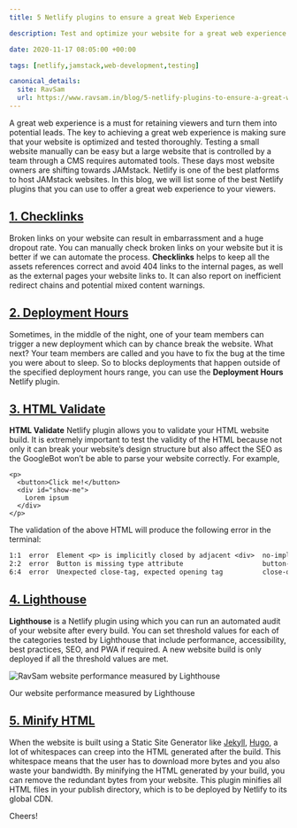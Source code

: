```yaml
---
title: 5 Netlify plugins to ensure a great Web Experience

description: Test and optimize your website for a great web experience before a new deployment using Netlify plugins.

date: 2020-11-17 08:05:00 +00:00

tags: [netlify,jamstack,web-development,testing]

canonical_details:
  site: RavSam
  url: https://www.ravsam.in/blog/5-netlify-plugins-to-ensure-a-great-web-experience/
---
```


A great web experience is a must for retaining viewers and turn them into potential leads. The key to achieving a great web experience is making sure that your website is optimized and tested thoroughly. Testing a small website manually can be easy but a large website that is controlled by a team through a CMS requires automated tools. These days most website owners are shifting towards JAMstack. Netlify is one of the best platforms to host JAMstack websites. In this blog, we will list some of the best Netlify plugins that you can use to offer a great web experience to your viewers.

[1\. Checklinks](https://github.com/munter/netlify-plugin-checklinks)
---------------------------------------------------------------------

Broken links on your website can result in embarrassment and a huge dropout rate. You can manually check broken links on your website but it is better if we can automate the process. **Checklinks** helps to keep all the assets references correct and avoid 404 links to the internal pages, as well as the external pages your website links to. It can also report on inefficient redirect chains and potential mixed content warnings.

[2\. Deployment Hours](https://github.com/neverendingqs/netlify-deployment-hours-plugin)
----------------------------------------------------------------------------------------

Sometimes, in the middle of the night, one of your team members can trigger a new deployment which can by chance break the website. What next? Your team members are called and you have to fix the bug at the time you were about to sleep. So to blocks deployments that happen outside of the specified deployment hours range, you can use the **Deployment Hours** Netlify plugin.

[3\. HTML Validate](https://github.com/oliverroick/netlify-plugin-html-validate)
--------------------------------------------------------------------------------

**HTML Validate** Netlify plugin allows you to validate your HTML website build. It is extremely important to test the validity of the HTML because not only it can break your website’s design structure but also affect the SEO as the GoogleBot won’t be able to parse your website correctly. For example,

```
<p>
  <button>Click me!</button>
  <div id="show-me">
    Lorem ipsum
  </div>
</p>
```

The validation of the above HTML will produce the following error in the terminal:

```txt
1:1  error  Element <p> is implicitly closed by adjacent <div>  no-implicit-close
2:2  error  Button is missing type attribute                    button-type
6:4  error  Unexpected close-tag, expected opening tag          close-order
```

[4\. Lighthouse](https://github.com/netlify-labs/netlify-plugin-lighthouse)
---------------------------------------------------------------------------

**Lighthouse** is a Netlify plugin using which you can run an automated audit of your website after every build. You can set threshold values for each of the categories tested by Lighthouse that include performance, accessibility, best practices, SEO, and PWA if required. A new website build is only deployed if all the threshold values are met.

![RavSam website performance measured by Lighthouse](https://www.ravsam.in/assets/images/blog-assets/ravsam-website-performance.png)

Our website performance measured by Lighthouse

[5\. Minify HTML](https://github.com/philhawksworth/netlify-plugin-minify-html)
-------------------------------------------------------------------------------

When the website is built using a Static Site Generator like [Jekyll](https://jekyllrb.com/), [Hugo](https://gohugo.io/), a lot of whitespaces can creep into the HTML generated after the build. This whitespace means that the user has to download more bytes and you also waste your bandwidth. By minifying the HTML generated by your build, you can remove the redundant bytes from your website. This plugin minifies all HTML files in your publish directory, which is to be deployed by Netlify to its global CDN.

Cheers!
    